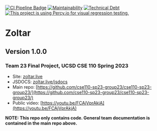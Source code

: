 [![CI Pipeline Badge](https://github.com/cse110-sp23-group23/Zoltar/actions/workflows/main.yml/badge.svg)](https://github.com/cse110-sp23-group23/Zoltar/actions/workflows/main.yml)
[![Maintainability](https://api.codeclimate.com/v1/badges/65db6516bbfe6db62ee3/maintainability)](https://codeclimate.com/github/cse110-sp23-group23/Zoltar/maintainability)
[![Technical Debt](https://img.shields.io/codeclimate/tech-debt/cse110-sp23-group23/Zoltar?logo=codeclimate)](https://codeclimate.com/github/cse110-sp23-group23/Zoltar/maintainability)
[![This project is using Percy.io for visual regression testing.](https://percy.io/static/images/percy-badge.svg)](https://percy.io/61477589/zoltar)
# Zoltar
## Version 1.0.0
### Team 23 Final Project, UCSD CSE 110 Spring 2023

- Site: [zoltar.live](https://zoltar.live)
- JSDOCS: [zoltar.live/jsdocs](https://zoltar.live/jsdocs)
- Main repo: [https://github.com/cse110-sp23-group23/cse110-sp23-group23/](https://github.com/cse110-sp23-group23/cse110-sp23-group23/)
- Public video: [https://youtu.be/FCAjVprAkjA](https://youtu.be/FCAjVprAkjA)

**NOTE: This repo only contains code. General team documentation is contained in the main repo above.**
